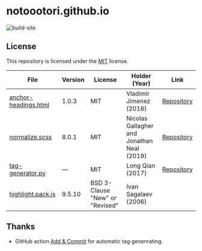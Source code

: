 # notoootori.github.io

![build-site](https://github.com/NotoOotori/notoootori.github.io/actions/workflows/build-site.yml/badge.svg)
<!-- [![Build Status](https://www.travis-ci.com/NotoOotori/notoootori.github.io.svg)](https://www.travis-ci.com/NotoOotori/notoootori.github.io) -->

## License

This repository is licensed under the [MIT](LICENSE.txt) license.

| File                            | Version | License                         | Holder (Year)                              | Link                                                         |
| ------------------------------- | ------- | ------------------------------- | ------------------------------------------ | ------------------------------------------------------------ |
| [anchor-headings.html](/_includes/anchor-headings.html) | 1.0.3   | MIT                             | Vladimir Jimenez (2018)                    | [Repository](https://github.com/allejo/jekyll-anchor-headings) |
| [normalize.scss](/_sass/normalize.scss)           | 8.0.1   | MIT                             | Nicolas Gallagher and Jonathan Neal (2019) | [Repository](https://github.com/necolas/normalize.css)       |
| [tag-generator.py](/tools/tag-generator.py)         | &mdash; | MIT                             | Long Qian (2017)                           | [Repository](https://github.com/qian256/qian256.github.io)   |
| [highlight.pack.js](/assets/js/highlight.pack.js)    | 9.5.10  | BSD 3-Clause "New" or "Revised" | Ivan Sagalaev (2006)                       |                                                              |

## Thanks

- GitHub action [Add & Commit](https://github.com/marketplace/actions/add-commit) for automatic tag genenrating.
